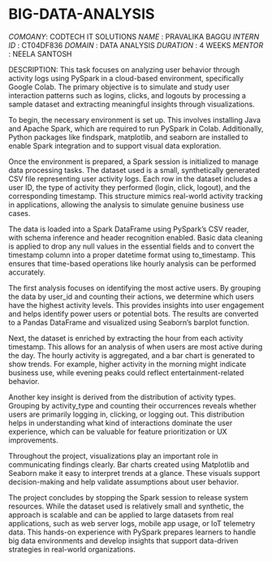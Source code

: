 # BIG-DATA-ANALYSIS
*COMOANY*: CODTECH IT SOLUTIONS
*NAME* : PRAVALIKA BAGGU
*INTERN ID* : CT04DF836
*DOMAIN* : DATA ANALYSIS
*DURATION* : 4 WEEKS
*MENTOR* : NEELA SANTOSH

DESCRIPTION:
This task focuses on analyzing user behavior through activity logs using PySpark in a cloud-based environment, specifically Google Colab. The primary objective is to simulate and study user interaction patterns such as logins, clicks, and logouts by processing a sample dataset and extracting meaningful insights through visualizations.

To begin, the necessary environment is set up. This involves installing Java and Apache Spark, which are required to run PySpark in Colab. Additionally, Python packages like findspark, matplotlib, and seaborn are installed to enable Spark integration and to support visual data exploration.

Once the environment is prepared, a Spark session is initialized to manage data processing tasks. The dataset used is a small, synthetically generated CSV file representing user activity logs. Each row in the dataset includes a user ID, the type of activity they performed (login, click, logout), and the corresponding timestamp. This structure mimics real-world activity tracking in applications, allowing the analysis to simulate genuine business use cases.

The data is loaded into a Spark DataFrame using PySpark’s CSV reader, with schema inference and header recognition enabled. Basic data cleaning is applied to drop any null values in the essential fields and to convert the timestamp column into a proper datetime format using to_timestamp. This ensures that time-based operations like hourly analysis can be performed accurately.

The first analysis focuses on identifying the most active users. By grouping the data by user_id and counting their actions, we determine which users have the highest activity levels. This provides insights into user engagement and helps identify power users or potential bots. The results are converted to a Pandas DataFrame and visualized using Seaborn’s barplot function.

Next, the dataset is enriched by extracting the hour from each activity timestamp. This allows for an analysis of when users are most active during the day. The hourly activity is aggregated, and a bar chart is generated to show trends. For example, higher activity in the morning might indicate business use, while evening peaks could reflect entertainment-related behavior.

Another key insight is derived from the distribution of activity types. Grouping by activity_type and counting their occurrences reveals whether users are primarily logging in, clicking, or logging out. This distribution helps in understanding what kind of interactions dominate the user experience, which can be valuable for feature prioritization or UX improvements.

Throughout the project, visualizations play an important role in communicating findings clearly. Bar charts created using Matplotlib and Seaborn make it easy to interpret trends at a glance. These visuals support decision-making and help validate assumptions about user behavior.

The project concludes by stopping the Spark session to release system resources. While the dataset used is relatively small and synthetic, the approach is scalable and can be applied to large datasets from real applications, such as web server logs, mobile app usage, or IoT telemetry data. This hands-on experience with PySpark prepares learners to handle big data environments and develop insights that support data-driven strategies in real-world organizations.
